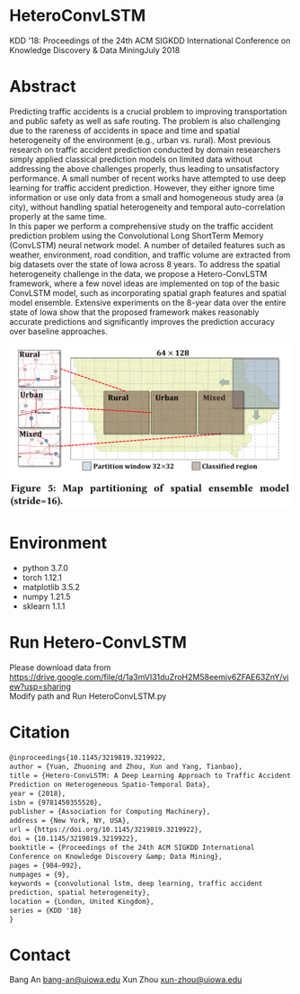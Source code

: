 # HeteroConvLSTM
KDD '18: Proceedings of the 24th ACM SIGKDD International Conference on Knowledge Discovery & Data MiningJuly 2018

# Abstract
Predicting traffic accidents is a crucial problem to improving transportation and public safety as well as safe routing. The problem is also challenging due to the rareness of accidents in space and time and spatial heterogeneity of the environment (e.g., urban vs. rural). Most previous research on traffic accident prediction conducted by domain researchers simply applied classical prediction models on limited data without addressing the above challenges properly, thus leading to unsatisfactory performance. A small number of recent works have attempted to use deep learning for traffic accident prediction. However, they either ignore time information or use only data from a small and homogeneous study area (a city), without handling spatial heterogeneity and temporal auto-correlation properly at the same time. \
In this paper we perform a comprehensive study on the traffic accident prediction problem using the Convolutional Long ShortTerm Memory (ConvLSTM) neural network model. A number of detailed features such as weather, environment, road condition, and traffic volume are extracted from big datasets over the state of Iowa across 8 years. To address the spatial heterogeneity challenge in the data, we propose a Hetero-ConvLSTM framework, where a few novel ideas are implemented on top of the basic ConvLSTM model, such as incorporating spatial graph features and spatial model ensemble. Extensive experiments on the 8-year data over the entire state of Iowa show that the proposed framework makes reasonably accurate predictions and significantly improves the prediction accuracy over baseline approaches.

![alt text](https://github.com/BANG23333/HeteroConvLSTM/blob/main/img/spatia_ensemble.png)

# Environment
- python 3.7.0
- torch 1.12.1
- matplotlib 3.5.2
- numpy 1.21.5
- sklearn 1.1.1

# Run Hetero-ConvLSTM
Please download data from https://drive.google.com/file/d/1a3mVI31duZroH2M58eemjv6ZFAE63ZnY/view?usp=sharing
\
Modify path and Run HeteroConvLSTM.py

# Citation
```
@inproceedings{10.1145/3219819.3219922,
author = {Yuan, Zhuoning and Zhou, Xun and Yang, Tianbao},
title = {Hetero-ConvLSTM: A Deep Learning Approach to Traffic Accident Prediction on Heterogeneous Spatio-Temporal Data},
year = {2018},
isbn = {9781450355520},
publisher = {Association for Computing Machinery},
address = {New York, NY, USA},
url = {https://doi.org/10.1145/3219819.3219922},
doi = {10.1145/3219819.3219922},
booktitle = {Proceedings of the 24th ACM SIGKDD International Conference on Knowledge Discovery &amp; Data Mining},
pages = {984–992},
numpages = {9},
keywords = {convolutional lstm, deep learning, traffic accident prediction, spatial heterogeneity},
location = {London, United Kingdom},
series = {KDD '18}
}
```

# Contact
Bang An bang-an@uiowa.edu
Xun Zhou xun-zhou@uiowa.edu


